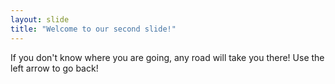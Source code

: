 ```yaml
---
layout: slide
title: "Welcome to our second slide!"
---
```

If you don't know where you are going, any road will take you there!
Use the left arrow to go back!
